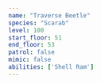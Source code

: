 ```yaml
---
name: "Traverse Beetle"
species: "Scarab"
level: 100
start_floor: 51
end_floor: 53
patrol: false
mimic: false
abilities: ['Shell Ram']
---
```

